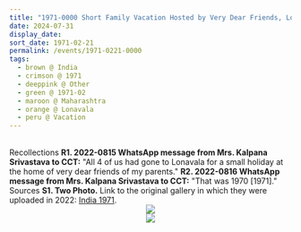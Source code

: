 ```yaml
---
title: "1971-0000 Short Family Vacation Hosted by Very Dear Friends, Lonavala (67 kms NNW of Pune), Maharashtra, India"
date: 2024-07-31
display_date: 
sort_date: 1971-02-21
permalink: /events/1971-0221-0000
tags:
  - brown @ India
  - crimson @ 1971
  - deeppink @ Other
  - green @ 1971-02
  - maroon @ Maharashtra
  - orange @ Lonavala  
  - peru @ Vacation
---
```


<br>

<wave-list>
  <list-title color="DarkSeaGreen" width="65"> Recollections</list-title>
  <list-item color="BlanchedAlmond" width="280"><b>R1. 2022-0815 WhatsApp message from Mrs. Kalpana Srivastava to CCT:</b> "All 4 of us had gone to Lonavala for a small holiday at the home of very dear friends of my parents."</list-item>
  <list-item color="Lavender" width="280"><b>R2. 2022-0816 WhatsApp message from Mrs. Kalpana Srivastava to CCT:</b> "That was 1970 [1971]."</list-item>  
</wave-list>

<br>

<wave-list>
  <list-title color="DarkSeaGreen" width="40">Sources</list-title>
  <list-item color="BlanchedAlmond"  width="280"><b>S1. Two Photo.</b> Link to the original gallery in which they were uploaded in 2022: <a href="https://eternalmoments.smugmug.com/Countries/India/1971/">India 1971</a>.</list-item>
</wave-list>

<div style="text-align: center"><img src="https://pub-bcc3cbe9b1e94ba1ac28915f7a3900fa.r2.dev/1971-0000_Short_Family_Vacation_Hosted_by_Very_Dear_Friends_Lonavala_Maharashtra_India_01_Crop_1.png" /></div>

<div style="text-align: center"><img src="https://pub-bcc3cbe9b1e94ba1ac28915f7a3900fa.r2.dev/1971-0000_Short_Family_Vacation_Hosted_by_Very_Dear_Friends_Lonavala_Maharashtra_India_01_Crop_2_(Mrs._Kalpana_Srivastava_Collection).jpg" /></div>
